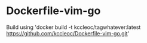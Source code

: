 # Dockerfile-vim-go
Build using 'docker build -t kccleoc/tagwhatever:latest https://github.com/kccleoc/Dockerfile-vim-go.git'

